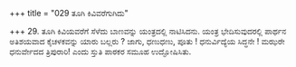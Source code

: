 +++
title = "029 ತೂಗಿ ಕಿವಿವರೆಗುಗಿದು"

+++
29. ತೂಗಿ ಕಿವಿಯವರೆಗೆ ಸೆಳೆದು ಬಾಣವನ್ನು  ಯಂತ್ರದಲ್ಲಿ ನಾಟಿಸಿದನು. ಯಂತ್ರ ಭೇದಿಸುವುದರಲ್ಲಿ ಪಾರ್ಥನ ಅತಿಶಯವಾದ ಕೈಚಳಕವನ್ನು ಯಾರು ಬಲ್ಲರು ? ಜಾಗು, ಧಣುಧಣು, ಪೂತು ! ಧನುರ್ವಿದ್ಯೆಯ ಸಿದ್ಧನೇ ! ಮಝರೇ ಧನುರ್ವೇದದ ತ್ರಿಪುರಾರಿ! ಎಂದು ಸ್ತುತಿ ಪಾಠಕರ ಸಮೂಹ ಉದ್ಘೋಷಿಸಿತು.